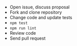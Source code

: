 - Open issue, discuss proposal
- Fork and clone repository
- Change code and update tests
- `npm test`
- `npm run lint`
- Review code
- Send pull request
